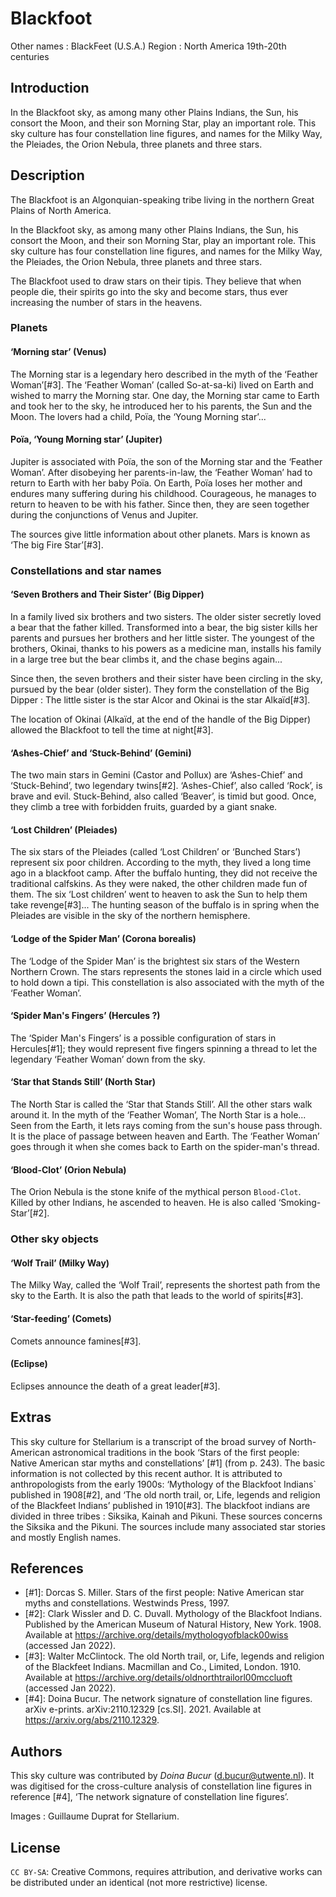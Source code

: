 # Blackfoot 

Other names : BlackFeet (U.S.A.)
Region : North America
19th-20th centuries


## Introduction

In the Blackfoot sky, as among many other Plains Indians, the Sun, his consort the Moon, and their son Morning Star, play an important role. This sky culture has four constellation line figures, and names for the Milky Way, the Pleiades, the Orion Nebula, three planets and three stars.


## Description

The Blackfoot is an Algonquian-speaking tribe living in the northern Great Plains of North America. 

In the Blackfoot sky, as among many other Plains Indians, the Sun, his consort the Moon, and their son Morning Star, play an important role. This sky culture has four constellation line figures, and names for the Milky Way, the Pleiades, the Orion Nebula, three planets and three stars.

The Blackfoot used to draw stars on their tipis. They believe that when people die, their spirits go into the sky and become stars, thus ever increasing the number of stars in the heavens.


### Planets

#### ‘Morning star’ (Venus)
The Morning star is a legendary hero described in the myth of the ‘Feather Woman’[#3]. The ‘Feather Woman’ (called So-at-sa-ki) lived on Earth and wished to marry the Morning star. One day, the Morning star came to Earth and took her to the sky, he introduced her to his parents, the Sun and the Moon. The lovers had a child, Poïa, the ‘Young Morning star’... 

#### Poïa, ‘Young Morning star’ (Jupiter)
Jupiter is associated with Poïa, the son of the Morning star and the ‘Feather Woman’. After disobeying her parents-in-law, the ‘Feather Woman’ had to return to Earth with her baby Poïa. On Earth, Poïa loses her mother and endures many suffering during his childhood. Courageous, he manages to return to heaven to be with his father. Since then, they are seen together during the conjunctions of Venus and Jupiter.

The sources give little information about other planets. Mars is known as ‘The big Fire Star’[#3].


### Constellations and star names

#### ‘Seven Brothers and Their Sister’ (Big Dipper)
In a family lived six brothers and two sisters. The older sister secretly loved a bear that the father killed. Transformed into a bear, the big sister kills her parents and pursues her brothers and her little sister. The youngest of the brothers, Okinai, thanks to his powers as a medicine man, installs his family in a large tree but the bear climbs it, and the chase begins again... 

Since then, the seven brothers and their sister have been circling in the sky, pursued by the bear (older sister). They form the constellation of the Big Dipper : The little sister is the star Alcor and Okinai is the star Alkaïd[#3].

The location of Okinai (Alkaïd, at the end of the handle of the Big Dipper) allowed the Blackfoot to tell the time at night[#3].

#### ‘Ashes-Chief’ and ‘Stuck-Behind’ (Gemini)
The two main stars in Gemini (Castor and Pollux) are ‘Ashes-Chief’ and ‘Stuck-Behind’, two legendary twins[#2]. ‘Ashes-Chief’, also called ‘Rock’, is brave and evil. Stuck-Behind, also called ‘Beaver’, is timid but good. Once, they climb a tree with forbidden fruits, guarded by a giant snake. 

#### ‘Lost Children’ (Pleiades)
The six stars of the Pleiades (called ‘Lost Children’ or ‘Bunched Stars’) represent six poor children. According to the myth, they lived a long time ago in a blackfoot camp. After the buffalo hunting, they did not receive the traditional calfskins. As they were naked, the other children made fun of them. The six ‘Lost children’ went to heaven to ask the Sun to help them take revenge[#3]... The hunting season of the buffalo is in spring when the Pleiades are visible in the sky of the northern hemisphere.

#### ‘Lodge of the Spider Man’ (Corona borealis)
The ‘Lodge of the Spider Man’ is the brightest six stars of the Western Northern Crown. The stars represents the stones laid in a circle which used to hold down a tipi. This constellation is also associated with the myth of the ‘Feather Woman’.

#### ‘Spider Man's Fingers’ (Hercules ?)
The ‘Spider Man's Fingers’ is a possible configuration of stars in Hercules[#1]; they would represent five fingers spinning a thread to let the legendary ‘Feather Woman’ down from the sky.

#### ‘Star that Stands Still’ (North Star) 
The North Star is called the ‘Star that Stands Still’. All the other stars walk around it. In the myth of the ‘Feather Woman’, The North Star is a hole... Seen from the Earth, it lets rays coming from the sun's house pass through. It is the place of passage between heaven and Earth. The ‘Feather Woman’ goes through it when she comes back to Earth on the spider-man's thread.

#### ‘Blood-Clot’ (Orion Nebula)
The Orion Nebula is the stone knife of the mythical person `Blood-Clot`. Killed by other Indians, he ascended to heaven. He is also called ‘Smoking-Star’[#2].


### Other sky objects

#### ‘Wolf Trail’ (Milky Way) 
The Milky Way, called the ‘Wolf Trail’, represents the shortest path from the sky to the Earth. It is also the path that leads to the world of spirits[#3].

#### ‘Star-feeding’ (Comets)
Comets announce famines[#3].

#### (Eclipse)
Eclipses announce the death of a great leader[#3].


## Extras

This sky culture for Stellarium is a transcript of the broad survey of North-American astronomical traditions in the book ‘Stars of the first people: Native American star myths and constellations’ [#1] (from p. 243). The basic information is not collected by this recent author. It is attributed to anthropologists from the early 1900s: ‘Mythology of the Blackfoot Indians` published in 1908[#2], and ‘The old north trail, or, Life, legends and
religion of the Blackfeet Indians’ published in 1910[#3]. The blackfoot indians are divided in three tribes : Siksika, Kainah and Pikuni. These sources concerns the Siksika and the Pikuni. The sources include many associated star stories and mostly English names.


## References

 - [#1]: Dorcas S. Miller. Stars of the first people: Native American star myths and constellations. Westwinds Press, 1997.
 - [#2]: Clark Wissler and D. C. Duvall. Mythology of the Blackfoot Indians. Published by the American Museum of Natural History, New York. 1908. Available at <https://archive.org/details/mythologyofblack00wiss> (accessed Jan 2022).
 - [#3]: Walter McClintock. The old North trail, or, Life, legends and religion of the Blackfeet Indians. Macmillan and Co., Limited, London. 1910. Available at <https://archive.org/details/oldnorthtrailorl00mccluoft> (accessed Jan 2022).
 - [#4]: Doina Bucur. The network signature of constellation line figures. arXiv e-prints. arXiv:2110.12329 [cs.SI]. 2021. Available at <https://arxiv.org/abs/2110.12329>.


## Authors

This sky culture was contributed by _Doina Bucur_ (d.bucur@utwente.nl). It was digitised for the cross-culture analysis of constellation line figures in reference [#4], ‘The network signature of constellation line figures’.

Images : Guillaume Duprat for Stellarium.


## License

`CC BY-SA`: Creative Commons, requires attribution, and derivative works can be distributed under an identical (not more restrictive) license.
